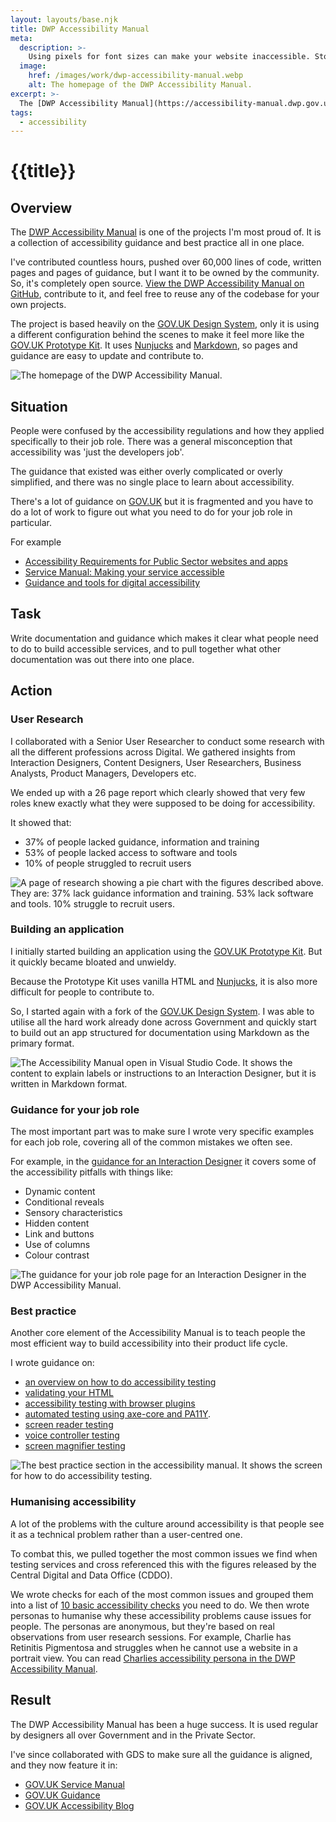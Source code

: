 ```yaml
---
layout: layouts/base.njk
title: DWP Accessibility Manual
meta:
  description: >-
    Using pixels for font sizes can make your website inaccessible. Stop it!
  image:
    href: /images/work/dwp-accessibility-manual.webp
    alt: The homepage of the DWP Accessibility Manual.
excerpt: >-
  The [DWP Accessibility Manual](https://accessibility-manual.dwp.gov.uk/) is one of the projects I’m most proud of. It is a collection of accessibility guidance and best practice all in one place.
tags:
  - accessibility
---
```


# {{title}}

## Overview

The [DWP Accessibility Manual](https://accessibility-manual.dwp.gov.uk) is one of the projects I'm most proud of. It is a collection of accessibility guidance and best practice all in one place.

I've contributed countless hours, pushed over 60,000 lines of code, written pages and pages of guidance, but I want it to be owned by the community. So, it's completely open source. [View the DWP Accessibility Manual on GitHub](https://github.com/dwp/accessibility-manual), contribute to it, and feel free to reuse any of the codebase for your own projects.

The project is based heavily on the [GOV.UK Design System](https://design-system.service.gov.uk/), only it is using a different configuration behind the scenes to make it feel more like the [GOV.UK Prototype Kit](https://govuk-prototype-kit.herokuapp.com/docs). It uses [Nunjucks](https://mozilla.github.io/nunjucks/templating.html) and [Markdown](https://www.markdownguide.org/), so pages and guidance are easy to update and contribute to.

![The homepage of the DWP Accessibility Manual.](/images/work/dwp-accessibility-manual.webp)

## Situation

People were confused by the accessibility regulations and how they applied specifically to their job role. There was a general misconception that accessibility was 'just the developers job'.

The guidance that existed was either overly complicated or overly simplified, and there was no single place to learn about accessibility. 

There's a lot of guidance on [GOV.UK](https://gov.uk) but it is fragmented and you have to do a lot of work to figure out what you need to do for your job role in particular.

For example
- [Accessibility Requirements for Public Sector websites and apps](https://www.gov.uk/guidance/accessibility-requirements-for-public-sector-websites-and-apps)
- [Service Manual: Making your service accessible](https://www.gov.uk/service-manual/helping-people-to-use-your-service/making-your-service-accessible-an-introduction)
- [Guidance and tools for digital accessibility](https://www.gov.uk/guidance/guidance-and-tools-for-digital-accessibility)

## Task

Write documentation and guidance which makes it clear what people need to do to build accessible services, and to pull together what other documentation was out there into one place.

## Action

### User Research
I collaborated with a Senior User Researcher to conduct some research with all the different professions across Digital. We gathered insights from Interaction Designers, Content Designers, User Researchers, Business Analysts, Product Managers, Developers etc.

We ended up with a 26 page report which clearly showed that very few roles knew exactly what they were supposed to be doing for accessibility.

It showed that:
- 37% of people lacked guidance, information and training
- 53% of people lacked access to software and tools
- 10% of people struggled to recruit users

![A page of research showing a pie chart with the figures described above. They are: 37% lack guidance information and training. 53% lack software and tools. 10% struggle to recruit users.](/images/work/dwp-accessibility-manual-research.webp)

### Building an application
I initially started building an application using the [GOV.UK Prototype Kit](https://govuk-prototype-kit.herokuapp.com/docs). But it quickly became bloated and unwieldy. 

Because the Prototype Kit uses vanilla HTML and [Nunjucks](https://mozilla.github.io/nunjucks/), it is also more difficult for people to contribute to.

So, I started again with a fork of the [GOV.UK Design System](https://design-system.service.gov.uk/). I was able to utilise all the hard work already done across Government and quickly start to build out an app structured for documentation using Markdown as the primary format.

![The Accessibility Manual open in Visual Studio Code. It shows the content to explain labels or instructions to an Interaction Designer, but it is written in Markdown format.](/images/work/dwp-accessibility-manual-markdown.webp)

### Guidance for your job role

The most important part was to make sure I wrote very specific examples for each job role, covering all of the common mistakes we often see.

For example, in the [guidance for an Interaction Designer](https://accessibility-manual.dwp.gov.uk/guidance-for-your-job-role/interaction-designer) it covers some of the accessibility pitfalls with things like:
- Dynamic content
- Conditional reveals
- Sensory characteristics
- Hidden content
- Link and buttons
- Use of columns
- Colour contrast

![The guidance for your job role page for an Interaction Designer in the DWP Accessibility Manual.](/images/work/dwp-accessibility-manual-interaction-designer.webp)


### Best practice

Another core element of the Accessibility Manual is to teach people the most efficient way to build accessibility into their product life cycle.

I wrote guidance on:
- [an overview on how to do accessibility testing](https://accessibility-manual.dwp.gov.uk/best-practice/how-to-do-accessibility-testing)
- [validating your HTML](https://accessibility-manual.dwp.gov.uk/best-practice/validating-html)
- [accessibility testing with browser plugins](https://accessibility-manual.dwp.gov.uk/best-practice/automated-testing-using-browser-plugins)
- [automated testing using axe-core and PA11Y](https://accessibility-manual.dwp.gov.uk/best-practice/automated-testing-using-axe-core-and-pa11y).
- [screen reader testing](https://accessibility-manual.dwp.gov.uk/best-practice/screen-reader-testing)
- [voice controller testing](https://accessibility-manual.dwp.gov.uk/best-practice/voice-controller-testing)
- [screen magnifier testing](https://accessibility-manual.dwp.gov.uk/best-practice/screen-magnifier-testing)

![The best practice section in the accessibility manual. It shows the screen for how to do accessibility testing.](/images/work/dwp-accessibility-manual-how-to-test.webp)


### Humanising accessibility

A lot of the problems with the culture around accessibility is that people see it as a technical problem rather than a user-centred one. 

To combat this, we pulled together the most common issues we find when testing services and cross referenced this with the figures released by the Central Digital and Data Office (CDDO). 

We wrote checks for each of the most common issues and grouped them into a list of [10 basic accessibility checks](https://accessibility-manual.dwp.gov.uk/tools-and-resources/basic-accessibility-checks) you need to do. We then wrote personas to humanise why these accessibility problems cause issues for people. The personas are anonymous, but they're based on real observations from user research sessions. For example, Charlie has Retinitis Pigmentosa and struggles when he cannot use a website in a portrait view. You can read [Charlies accessibility persona in the DWP Accessibility Manual](https://accessibility-manual.dwp.gov.uk/tools-and-resources/basic-accessibility-checks/2-responsive-design-impact-on-users#vertical-orientation).

## Result

The DWP Accessibility Manual has been a huge success. It is used regular by designers all over Government and in the Private Sector.

I've since collaborated with GDS to make sure all the guidance is aligned, and they now feature it in:
- [GOV.UK Service Manual](https://www.gov.uk/service-manual/helping-people-to-use-your-service/making-your-service-accessible-an-introduction#further-reading)
- [GOV.UK Guidance](https://www.gov.uk/guidance/guidance-and-tools-for-digital-accessibility#working-in-a-team-making-accessibility-changes)
- [GOV.UK Accessibility Blog](https://accessibility.blog.gov.uk/2021/05/27/why-weve-created-an-accessibility-manual-and-how-you-can-help-shape-it/)